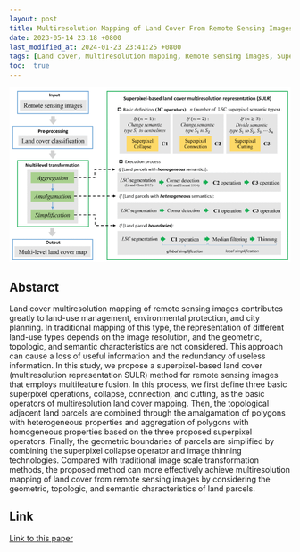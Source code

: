 ```yaml
---
layout: post
title: Multiresolution Mapping of Land Cover From Remote Sensing Images by Geometric Generalization
date: 2023-05-14 23:18 +0800
last_modified_at: 2024-01-23 23:41:25 +0800
tags: [Land cover, Multiresolution mapping, Remote sensing images, Superpixel segmentation]
toc:  true
---
```

![Framework](/figures/pp2205.png)

## Abstarct

Land cover multiresolution mapping of remote sensing images contributes greatly to land-use management, environmental protection, and city planning. In traditional mapping of this type, the representation of different land-use types depends on the image resolution, and the geometric, topologic, and semantic characteristics are not considered. This approach can cause a loss of useful information and the redundancy of useless information. In this study, we propose a superpixel-based land cover (multiresolution representation SULR) method for remote sensing images that employs multifeature fusion. In this process, we first define three basic superpixel operations, collapse, connection, and cutting, as the basic operators of multiresolution land cover mapping. Then, the topological adjacent land parcels are combined through the amalgamation of polygons with heterogeneous properties and aggregation of polygons with homogeneous properties based on the three proposed superpixel operators. Finally, the geometric boundaries of parcels are simplified by combining the superpixel collapse operator and image thinning technologies. Compared with traditional image scale transformation methods, the proposed method can more effectively achieve multiresolution mapping of land cover from remote sensing images by considering the geometric, topologic, and semantic characteristics of land parcels.

## Link

[Link to this paper](https://ieeexplore.ieee.org/abstract/document/9430930/figures#figures)
